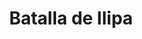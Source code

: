 ﻿---
title: "Batalla de Ilipa"
permalink: periodes_104.html
layout: periode
dataInici: -206
sidebar: periodes
pares:
  - id: 40
    title: "Segunda guerra púnica"
    dataInici: "(-218)"
    dataFi: "(-201)"

fills:
jocsPrincipals:
jocsEscenaris:
jocsEpoca:
  - title: "SPQR"
    bggId: 21551
    escenari: "Ilipa"

  - title: "Lost Battles"
    bggId: 83325
    escenari: "Ilipa"

jocsEpocaEscenaris:
---
